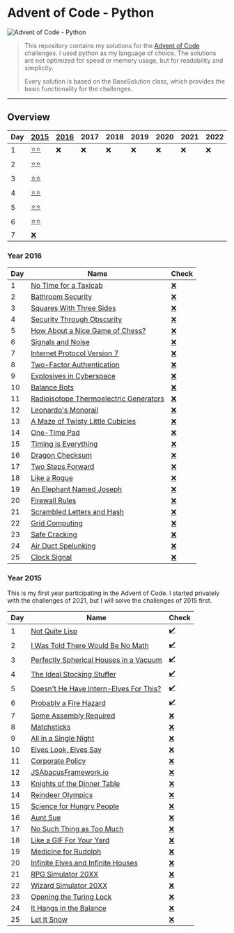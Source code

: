 # Advent of Code - Python

![](https://blog.pythondiscord.com/content/images/size/w2000/2021/03/AoC_banner.png "Advent of Code - Python")




> This repository contains my solutions for the [Advent of Code](https://adventofcode.com/) challenges.
> I used python as my language of choice.
> The solutions are not optimized for speed or memory usage, but for readability and simplicity.
>
> Every solution is based on the BaseSolution class, which provides the basic functionality for the challenges.

---

## Overview

| Day | [2015](#year-2015)                                                                                                             | [2016](#year-2016) | 2017 | 2018 | 2019 | 2020 | 2021 | 2022 | 2023 |
|-----|--------------------------------------------------------------------------------------------------------------------------------|--------------------|------|------|------|------|------|------|------|
| 1   | [⭐⭐](https://github.alm.europe.cloudcenter.corp/n428907/AdventOfPython/tree/development/src/years/year2015/day01/solution.py)  | ❌                  | ❌    | ❌    | ❌    | ❌    | ❌    | ❌    | ❌    |
| 2   | [⭐⭐️](https://github.alm.europe.cloudcenter.corp/n428907/AdventOfPython/tree/development/src/years/year2015/day02/solution.py) |
| 3   | [⭐⭐️](https://github.alm.europe.cloudcenter.corp/n428907/AdventOfPython/tree/development/src/years/year2015/day03/solution.py) |
| 4   | [⭐⭐️](https://github.alm.europe.cloudcenter.corp/n428907/AdventOfPython/tree/development/src/years/year2015/day04/solution.py) |
| 5   | [⭐⭐️](https://github.alm.europe.cloudcenter.corp/n428907/AdventOfPython/tree/development/src/years/year2015/day05/solution.py) |
| 6   | [⭐⭐️](https://github.alm.europe.cloudcenter.corp/n428907/AdventOfPython/tree/development/src/years/year2015/day06/solution.py) |
| 7   | [❌](https://github.alm.europe.cloudcenter.corp/n428907/AdventOfPython/tree/development/src/years/year2015/day07/solution.py)   |

### Year 2016

| Day | Name                                                                           | Check                                                                                                                        |
|-----|--------------------------------------------------------------------------------|------------------------------------------------------------------------------------------------------------------------------|
| 1   | [No Time for a Taxicab](https://adventofcode.com/2016/day/1)                   | [❌](https://github.alm.europe.cloudcenter.corp/n428907/AdventOfPython/tree/development/src/years/year2016/day01/solution.py) |
| 2   | [Bathroom Security](https://adventofcode.com/2016/day/2)                       | [❌](https://github.alm.europe.cloudcenter.corp/n428907/AdventOfPython/tree/development/src/years/year2016/day02/solution.py) |
| 3   | [Squares With Three Sides](https://adventofcode.com/2016/day/3)                | [❌](https://github.alm.europe.cloudcenter.corp/n428907/AdventOfPython/tree/development/src/years/year2016/day03/solution.py) |
| 4   | [Security Through Obscurity](https://adventofcode.com/2016/day/4)              | [❌](https://github.alm.europe.cloudcenter.corp/n428907/AdventOfPython/tree/development/src/years/year2016/day04/solution.py) |
| 5   | [How About a Nice Game of Chess?](https://adventofcode.com/2016/day/5)         | [❌](https://github.alm.europe.cloudcenter.corp/n428907/AdventOfPython/tree/development/src/years/year2016/day05/solution.py) |
| 6   | [Signals and Noise](https://adventofcode.com/2016/day/6)                       | [❌](https://github.alm.europe.cloudcenter.corp/n428907/AdventOfPython/tree/development/src/years/year2016/day06/solution.py) |
| 7   | [Internet Protocol Version 7](https://adventofcode.com/2016/day/7)             | [❌](https://github.alm.europe.cloudcenter.corp/n428907/AdventOfPython/tree/development/src/years/year2016/day07/solution.py) |
| 8   | [Two-Factor Authentication](https://adventofcode.com/2016/day/8)               | [❌](https://github.alm.europe.cloudcenter.corp/n428907/AdventOfPython/tree/development/src/years/year2016/day08/solution.py) |
| 9   | [Explosives in Cyberspace](https://adventofcode.com/2016/day/9)                | [❌](https://github.alm.europe.cloudcenter.corp/n428907/AdventOfPython/tree/development/src/years/year2016/day09/solution.py) |
| 10  | [Balance Bots](https://adventofcode.com/2016/day/10)                           | [❌](https://github.alm.europe.cloudcenter.corp/n428907/AdventOfPython/tree/development/src/years/year2016/day10/solution.py) |
| 11  | [Radioisotope Thermoelectric Generators](https://adventofcode.com/2016/day/11) | [❌](https://github.alm.europe.cloudcenter.corp/n428907/AdventOfPython/tree/development/src/years/year2016/day11/solution.py) |
| 12  | [Leonardo's Monorail](https://adventofcode.com/2016/day/12)                    | [❌](https://github.alm.europe.cloudcenter.corp/n428907/AdventOfPython/tree/development/src/years/year2016/day12/solution.py) |
| 13  | [A Maze of Twisty Little Cubicles](https://adventofcode.com/2016/day/13)       | [❌](https://github.alm.europe.cloudcenter.corp/n428907/AdventOfPython/tree/development/src/years/year2016/day13/solution.py) |
| 14  | [One-Time Pad](https://adventofcode.com/2016/day/14)                           | [❌](https://github.alm.europe.cloudcenter.corp/n428907/AdventOfPython/tree/development/src/years/year2016/day14/solution.py) |
| 15  | [Timing is Everything](https://adventofcode.com/2016/day/15)                   | [❌](https://github.alm.europe.cloudcenter.corp/n428907/AdventOfPython/tree/development/src/years/year2016/day15/solution.py) |
| 16  | [Dragon Checksum](https://adventofcode.com/2016/day/16)                        | [❌](https://github.alm.europe.cloudcenter.corp/n428907/AdventOfPython/tree/development/src/years/year2016/day16/solution.py) |
| 17  | [Two Steps Forward](https://adventofcode.com/2016/day/17)                      | [❌](https://github.alm.europe.cloudcenter.corp/n428907/AdventOfPython/tree/development/src/years/year2016/day17/solution.py) |
| 18  | [Like a Rogue](https://adventofcode.com/2016/day/18)                           | [❌](https://github.alm.europe.cloudcenter.corp/n428907/AdventOfPython/tree/development/src/years/year2016/day18/solution.py) |
| 19  | [An Elephant Named Joseph](https://adventofcode.com/2016/day/19)               | [❌](https://github.alm.europe.cloudcenter.corp/n428907/AdventOfPython/tree/development/src/years/year2016/day19/solution.py) |
| 20  | [Firewall Rules](https://adventofcode.com/2016/day/20)                         | [❌](https://github.alm.europe.cloudcenter.corp/n428907/AdventOfPython/tree/development/src/years/year2016/day20/solution.py) |
| 21  | [Scrambled Letters and Hash](https://adventofcode.com/2016/day/21)             | [❌](https://github.alm.europe.cloudcenter.corp/n428907/AdventOfPython/tree/development/src/years/year2016/day21/solution.py) |
| 22  | [Grid Computing](https://adventofcode.com/2016/day/22)                         | [❌](https://github.alm.europe.cloudcenter.corp/n428907/AdventOfPython/tree/development/src/years/year2016/day22/solution.py) |
| 23  | [Safe Cracking](https://adventofcode.com/2016/day/23)                          | [❌](https://github.alm.europe.cloudcenter.corp/n428907/AdventOfPython/tree/development/src/years/year2016/day23/solution.py) |
| 24  | [Air Duct Spelunking](https://adventofcode.com/2016/day/24)                    | [❌](https://github.alm.europe.cloudcenter.corp/n428907/AdventOfPython/tree/development/src/years/year2016/day24/solution.py) |
| 25  | [Clock Signal](https://adventofcode.com/2016/day/25)                           | [❌](https://github.alm.europe.cloudcenter.corp/n428907/AdventOfPython/tree/development/src/years/year2016/day25/solution.py) |

### Year 2015

This is my first year participating in the Advent of Code.
I started privately with the challenges of 2021, but I will solve the challenges of 2015 first.

| Day | Name                                                                          | Check                                                                                                                          |
|-----|-------------------------------------------------------------------------------|--------------------------------------------------------------------------------------------------------------------------------|
| 1   | [Not Quite Lisp](https://adventofcode.com/2015/day/1)                         | [✔️](https://github.alm.europe.cloudcenter.corp/n428907/AdventOfPython/tree/development/src/years/year2015/day01/solution.py)  |
| 2   | [I Was Told There Would Be No Math](https://adventofcode.com/2015/day/2)      | [✔️](https://github.alm.europe.cloudcenter.corp/n428907/AdventOfPython/tree/development/src/years/year2015/day02/solution.py)  |
| 3   | [Perfectly Spherical Houses in a Vacuum](https://adventofcode.com/2015/day/3) | [✔️](https://github.alm.europe.cloudcenter.corp/n428907/AdventOfPython/tree/development/src/years/year2015/day03/solution.py)  |
| 4   | [The Ideal Stocking Stuffer](https://adventofcode.com/2015/day/4)             | [✔️](https://github.alm.europe.cloudcenter.corp/n428907/AdventOfPython/tree/development/src/years/year2015/day04/solution.py)  |
| 5   | [Doesn't He Have Intern-Elves For This?](https://adventofcode.com/2015/day/5) | [✔️](https://github.alm.europe.cloudcenter.corp/n428907/AdventOfPython/tree/development/src/years/year2015/day05/solution.py)️ |
| 6   | [Probably a Fire Hazard](https://adventofcode.com/2015/day/6)                 | [✔️](https://github.alm.europe.cloudcenter.corp/n428907/AdventOfPython/tree/development/src/years/year2015/day06/solution.py)  |
| 7   | [Some Assembly Required](https://adventofcode.com/2015/day/7)                 | [❌](https://github.alm.europe.cloudcenter.corp/n428907/AdventOfPython/tree/development/src/years/year2015/day07/solution.py)️  |
| 8   | [Matchsticks](https://adventofcode.com/2015/day/8)                            | [❌](https://github.alm.europe.cloudcenter.corp/n428907/AdventOfPython/tree/development/src/years/year2015/day08/solution.py)   |
| 9   | [All in a Single Night](https://adventofcode.com/2015/day/9)                  | [❌](https://github.alm.europe.cloudcenter.corp/n428907/AdventOfPython/tree/development/src/years/year2015/day09/solution.py)   |
| 10  | [Elves Look, Elves Say](https://adventofcode.com/2015/day/10)                 | [❌](https://github.alm.europe.cloudcenter.corp/n428907/AdventOfPython/tree/development/src/years/year2015/day10/solution.py)   |
| 11  | [Corporate Policy](https://adventofcode.com/2015/day/11)                      | [❌](https://github.alm.europe.cloudcenter.corp/n428907/AdventOfPython/tree/development/src/years/year2015/day11/solution.py)   |
| 12  | [JSAbacusFramework.io](https://adventofcode.com/2015/day/12)                  | [❌](https://github.alm.europe.cloudcenter.corp/n428907/AdventOfPython/tree/development/src/years/year2015/day12/solution.py)   |
| 13  | [Knights of the Dinner Table](https://adventofcode.com/2015/day/13)           | [❌](https://github.alm.europe.cloudcenter.corp/n428907/AdventOfPython/tree/development/src/years/year2015/day13/solution.py)   |
| 14  | [Reindeer Olympics](https://adventofcode.com/2015/day/14)                     | [❌](https://github.alm.europe.cloudcenter.corp/n428907/AdventOfPython/tree/development/src/years/year2015/day14/solution.py)   |
| 15  | [Science for Hungry People](https://adventofcode.com/2015/day/15)             | [❌](https://github.alm.europe.cloudcenter.corp/n428907/AdventOfPython/tree/development/src/years/year2015/day15/solution.py)   |
| 16  | [Aunt Sue](https://adventofcode.com/2015/day/16)                              | [❌](https://github.alm.europe.cloudcenter.corp/n428907/AdventOfPython/tree/development/src/years/year2015/day16/solution.py)   |
| 17  | [No Such Thing as Too Much](https://adventofcode.com/2015/day/17)             | [❌](https://github.alm.europe.cloudcenter.corp/n428907/AdventOfPython/tree/development/src/years/year2015/day17/solution.py)   |
| 18  | [Like a GIF For Your Yard](https://adventofcode.com/2015/day/18)              | [❌](https://github.alm.europe.cloudcenter.corp/n428907/AdventOfPython/tree/development/src/years/year2015/day18/solution.py)   |
| 19  | [Medicine for Rudolph](https://adventofcode.com/2015/day/19)                  | [❌](https://github.alm.europe.cloudcenter.corp/n428907/AdventOfPython/tree/development/src/years/year2015/day19/solution.py)   |
| 20  | [Infinite Elves and Infinite Houses](https://adventofcode.com/2015/day/20)    | [❌](https://github.alm.europe.cloudcenter.corp/n428907/AdventOfPython/tree/development/src/years/year2015/day20/solution.py)   |
| 21  | [RPG Simulator 20XX](https://adventofcode.com/2015/day/21)                    | [❌](https://github.alm.europe.cloudcenter.corp/n428907/AdventOfPython/tree/development/src/years/year2015/day21/solution.py)   |
| 22  | [Wizard Simulator 20XX](https://adventofcode.com/2015/day/22)                 | [❌](https://github.alm.europe.cloudcenter.corp/n428907/AdventOfPython/tree/development/src/years/year2015/day22/solution.py)   |
| 23  | [Opening the Turing Lock](https://adventofcode.com/2015/day/23)               | [❌](https://github.alm.europe.cloudcenter.corp/n428907/AdventOfPython/tree/development/src/years/year2015/day23/solution.py)   |
| 24  | [It Hangs in the Balance](https://adventofcode.com/2015/day/24)               | [❌](https://github.alm.europe.cloudcenter.corp/n428907/AdventOfPython/tree/development/src/years/year2015/day24/solution.py)   |
| 25  | [Let It Snow](https://adventofcode.com/2015/day/25)                           | [❌](https://github.alm.europe.cloudcenter.corp/n428907/AdventOfPython/tree/development/src/years/year2015/day25/solution.py)   |

